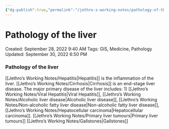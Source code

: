 ```yaml
---
{"dg-publish":true,"permalink":"/jethro-s-working-notes/pathology-of-the-liver/","dgPassFrontmatter":true}
---
```



# Pathology of the liver

Created: September 28, 2022 9:40 AM
Tags: GIS, Medicine, Pathology
Updated: September 30, 2022 6:50 PM

### Pathology of the liver
[[Jethro’s Working Notes/Hepatitis\|Hepatitis]] is the inflammation of the liver.
[[Jethro’s Working Notes/Cirrhosis\|Cirrhosis]] is an end-stage liver disease.
The major primary disease of the liver includes: 1) [[Jethro’s Working Notes/Viral Hepatitis\|Viral Hepatitis]], [[Jethro’s Working Notes/Alcoholic liver disease\|Alcoholic liver disease]], [[Jethro’s Working Notes/Non-alcoholic fatty liver disease\|Non-alcoholic fatty liver disease]], [[Jethro’s Working Notes/Hepatocellular carcinoma\|Hepatocellular carcinoma]].
[[Jethro’s Working Notes/Primary liver tumours\|Primary liver tumours]] 
[[Jethro’s Working Notes/Gallstones\|Gallstones]]